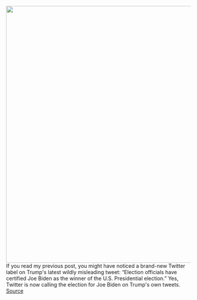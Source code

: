 <img src='https://cdn.vox-cdn.com/thumbor/99gI5lIUGd8Fw6oBQILyCT8T9bo=/0x0:1904x1060/1200x800/filters:focal(547x280:851x584)/cdn.vox-cdn.com/uploads/chorus_image/image/68554064/1230199305.0.jpg' width='700px' /><br/>
If you read my previous post, you might have noticed a brand-new Twitter label on Trump's latest wildly misleading tweet: “Election officials have certified Joe Biden as the winner of the U.S. Presidential election.” Yes, Twitter is now calling the election for Joe Biden on Trump's own tweets.
<a href='https://www.theverge.com/2020/12/19/22190767/twitter-joe-biden-winner-election-trump-tweets'> Source <a/>